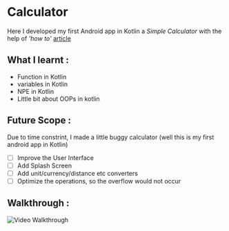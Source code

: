 # Calculator

Here I developed my first Android app in Kotlin a *Simple Calculator* with the help of *'how to'* [article](https://medium.com/@olajhidey/how-to-build-a-simple-calculator-app-in-android-studio-using-kotlin-9b942c2d1f15)

## What I learnt :
  - Function in Kotlin 
  - variables in Kotlin
  - NPE in Kotlin
  - Little bit about OOPs in kotlin

## Future Scope :
  Due to time constrint, I made a little buggy calculator (well this is my first android app in Kotlin)
  - [ ] Improve the User Interface
  - [ ] Add Splash Screen
  - [ ] Add unit/currency/distance etc converters
  - [ ] Optimize the operations, so the overflow would not occur

## Walkthrough : 

<img src='https://github.com/amanTHEBreaker/myCalculator-DeveloperDays-Android-1/blob/master/calculator.gif' title='Video Walkthrough' width='' alt='Video Walkthrough' />

  
  
